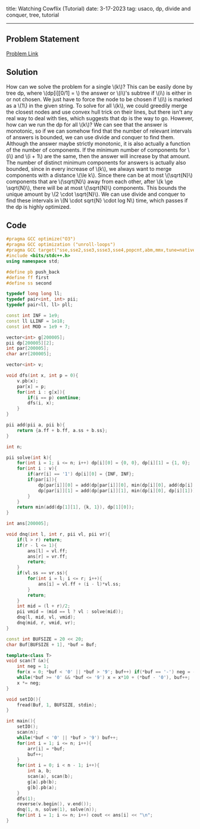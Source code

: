 title: Watching Cowflix (Tutorial)
date: 3-17-2023
tag: usaco, dp, divide and conquer, tree, tutorial

---

## Problem Statement

[Problem Link](http://usaco.org/index.php?page=viewproblem2&cpid=1310)

## Solution

How can we solve the problem for a single \\(k\\)? This can be easily done by tree dp, where \\(dp[i][0/1] = \\) the answer or \\(i\\)'s subtree if \\(i\\) is either in or not chosen. We just have to force the node to be chosen if \\(i\\) is marked as a \\(1\\) in the given string. To solve for all \\(k\\), we could greedily merge the closest nodes and use convex hull trick on their lines, but there isn't any real way to deal with ties, which suggests that dp is the way to go. However, how can we run the dp for all \\(k\\)? We can see that the answer is monotonic, so if we can somehow find that the number of relevant intervals of answers is bounded, we can use divide and conquer to find them. Although the answer maybe strictly monotonic, it is also actually a function of the number of components. If the minimum number of components for \\(i\\) and \\(i + 1\\) are the same, then the answer will increase by that amount. The number of distinct minimum components for answers is actually also bounded, since in every increase of \\(k\\), we always want to merge components with a distance \\(\\le k\\). Since there can be at most \\(\\sqrt{N}\\) components that are \\(\\sqrt{N}\\) away from each other, after \\(k \\ge \\sqrt{N}\\), there will be at most \\(\\sqrt{N}\\) components. This bounds the unique amount by \\(2 \\cdot \\sqrt{N}\\). We can use divide and conquer to find these intervals in \\(N \\cdot sqrt{N} \\cdot log N\\) time, which passes if the dp is highly optimized.

## Code

```c++
#pragma GCC optimize("O3")
#pragma GCC optimization ("unroll-loops")
#pragma GCC target("sse,sse2,sse3,ssse3,sse4,popcnt,abm,mmx,tune=native")
#include <bits/stdc++.h>
using namespace std;

#define pb push_back
#define ff first
#define ss second

typedef long long ll;
typedef pair<int, int> pii;
typedef pair<ll, ll> pll;

const int INF = 1e9;
const ll LLINF = 1e18;
const int MOD = 1e9 + 7;

vector<int> g[200005];
pii dp[200005][2];
int par[200005];
char arr[200005];

vector<int> v;

void dfs(int x, int p = 0){
    v.pb(x);
    par[x] = p;
    for(int i : g[x]){
        if(i == p) continue;
        dfs(i, x);
    }
}

pii add(pii a, pii b){
    return {a.ff + b.ff, a.ss + b.ss};
}

int n;

pii solve(int k){
    for(int i = 1; i <= n; i++) dp[i][0] = {0, 0}, dp[i][1] = {1, 0};
    for(int i : v){
        if(arr[i] == '1') dp[i][0] = {INF, INF};
        if(par[i]){
            dp[par[i]][0] = add(dp[par[i]][0], min(dp[i][0], add(dp[i][1], {k, 1})));
            dp[par[i]][1] = add(dp[par[i]][1], min(dp[i][0], dp[i][1]));
        }
    }
    return min(add(dp[1][1], {k, 1}), dp[1][0]);
}

int ans[200005];

void dnq(int l, int r, pii vl, pii vr){
    if(l > r) return;
    if(r - l <= 1){
        ans[l] = vl.ff;
        ans[r] = vr.ff;
        return;
    }
    if(vl.ss == vr.ss){
        for(int i = l; i <= r; i++){
            ans[i] = vl.ff + (i - l)*vl.ss;
        }
        return;
    }
    int mid = (l + r)/2;
    pii vmid = (mid == l ? vl : solve(mid));
    dnq(l, mid, vl, vmid);
    dnq(mid, r, vmid, vr);
}

const int BUFSIZE = 20 << 20;
char Buf[BUFSIZE + 1], *buf = Buf;

template<class T>
void scan(T &x){
    int neg = 1;
    for(x = 0; *buf < '0' || *buf > '9'; buf++) if(*buf == '-') neg = -1;
    while(*buf >= '0' && *buf <= '9') x = x*10 + (*buf - '0'), buf++;
    x *= neg;
}

void setIO(){
    fread(Buf, 1, BUFSIZE, stdin);
}

int main(){
    setIO();
    scan(n);
    while(*buf < '0' || *buf > '9') buf++;
    for(int i = 1; i <= n; i++){
        arr[i] = *buf;
        buf++;
    }
    for(int i = 0; i < n - 1; i++){
        int a, b;
        scan(a), scan(b);
        g[a].pb(b);
        g[b].pb(a);
    }
    dfs(1);
    reverse(v.begin(), v.end());
    dnq(1, n, solve(1), solve(n));
    for(int i = 1; i <= n; i++) cout << ans[i] << "\n";
}
```